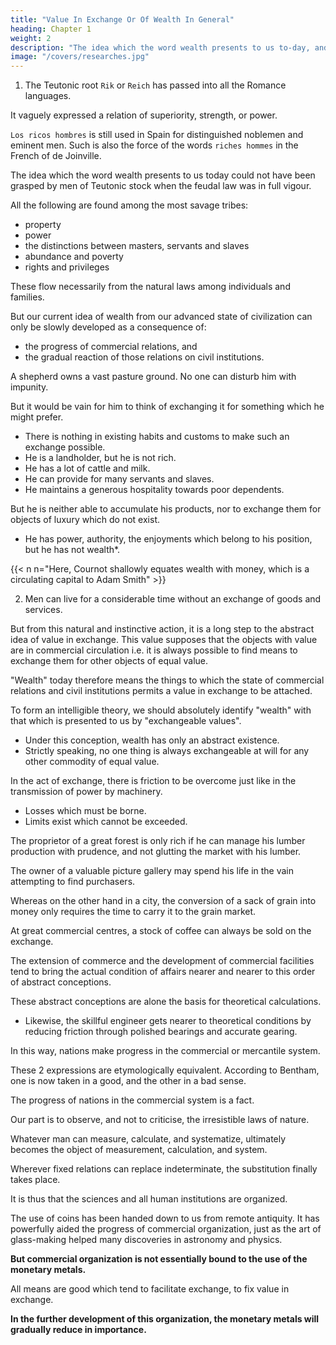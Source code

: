 ```yaml
---
title: "Value In Exchange Or Of Wealth In General"
heading: Chapter 1
weight: 2
description: "The idea which the word wealth presents to us to-day, and which is relative to our state of civilization, could not have been grasped by men of Teutonic stock"
image: "/covers/researches.jpg"
---
```



1. The Teutonic root `Rik` or `Reich` has passed into all the Romance languages. 

It vaguely expressed a relation of superiority, strength, or power. 

`Los ricos hombres` is still used in Spain for distinguished noblemen and eminent men. Such is also the force of the words `riches hommes` in the French of de Joinville. 

<!-- and which is relative to our state of civilization,  , either at the epoch of the Conquest, or even at much later periods, -->
The idea which the word wealth presents to us today could not have been grasped by men of Teutonic stock when the feudal law was in full vigour. 



All the following are found among the most savage tribes:
- property
- power
- the distinctions between masters, servants and slaves
- abundance and poverty
- rights and privileges

<!-- which preside over aggregations of -->
These flow necessarily from the natural laws among individuals and families. 

<!-- ,  and such as is necessary to give rise to a theory, -->
But our current idea of wealth from our advanced state of civilization can only be slowly developed as a consequence of:
- the progress of commercial relations, and
- the gradual reaction of those relations on civil institutions.

A shepherd owns a vast pasture ground. No one can disturb him with impunity. 

But it would be vain for him to think of exchanging it for something which he might prefer. 
- There is nothing in existing habits and customs to make such an exchange possible. 
- He is a landholder, but he is not rich.
- He has a lot of cattle and milk.
- He can provide for many servants and slaves.
- He maintains a generous hospitality towards poor dependents.

But he is neither able to accumulate his products, nor to exchange them for objects of luxury which do not exist. 
- He has power, authority, the enjoyments which belong to his position, but he has not wealth*.

{{< n n="Here, Cournot shallowly equates wealth with money, which is a circulating capital to Adam Smith" >}}



2. Men can live for a considerable time without an exchange of goods and services.

But from this natural and instinctive action, it is a long step to the abstract idea of value in exchange. This value supposes that the objects with value are in commercial circulation i.e. it is always possible to find means to exchange them for other objects of equal value. 

<!-- , are those which in the language of today are characterized by the word  -->

"Wealth" today therefore means the things to which the state of commercial relations and civil institutions permits a value in exchange to be attached. 

<!-- the sense of the word -->
To form an intelligible theory, we should absolutely identify "wealth" with that which is presented to us by "exchangeable values".
- Under this conception, wealth has only an abstract existence. 
- Strictly speaking, no one thing is always exchangeable at will for any other commodity of equal value.

<!-- of all the things on which we set a price, or to which we attribute a value in exchange, there are  -->

In the act of exchange, there is friction to be overcome just like in the transmission of power by machinery. 
- Losses which must be borne.
- Limits exist which cannot be exceeded. 

The proprietor of a great forest is only rich if he can manage his lumber production with prudence, and not glutting the market with his lumber.

The owner of a valuable picture gallery may spend his life in the vain attempting to find purchasers. 

Whereas on the other hand in a city, the conversion of a sack of grain into money only requires the time to carry it to the grain market. 

At great commercial centres, a stock of coffee can always be sold on the exchange.

The extension of commerce and the development of commercial facilities tend to bring the actual condition of affairs nearer and nearer to this order of abstract conceptions. 

These abstract conceptions are alone the basis for theoretical calculations. 
- Likewise, the skillful engineer gets nearer to theoretical conditions by reducing friction through polished bearings and accurate gearing. 

In this way, nations make progress in the commercial or mercantile system. 

These 2 expressions are etymologically equivalent. According to Bentham, one is now taken in a good, and the other in a bad sense.

<!-- , as is generally the case,  with the names of things that involve advantages and evils of a moral order. -->

<!-- We will not take up either these advantages or these evils.  -->

The progress of nations in the commercial system is a fact. 
 <!-- in the face of which all discussion of its desirability becomes idle. -->

Our part is to observe, and not to criticise, the irresistible laws of nature. 

Whatever man can measure, calculate, and systematize, ultimately becomes the object of measurement, calculation, and system. 

Wherever fixed relations can replace indeterminate, the substitution finally takes place. 

It is thus that the sciences and all human institutions are organized. 

The use of coins has been handed down to us from remote antiquity. It has powerfully aided the progress of commercial organization, just as the art of glass-making helped many discoveries in astronomy and physics.

**But commercial organization is not essentially bound to the use of the monetary metals.** 

All means are good which tend to facilitate exchange, to fix value in exchange. 

**In the further development of this organization, the monetary metals will gradually reduce in importance.**

